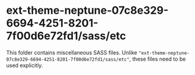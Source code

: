 # ext-theme-neptune-07c8e329-6694-4251-8201-7f00d6e72fd1/sass/etc

This folder contains miscellaneous SASS files. Unlike `"ext-theme-neptune-07c8e329-6694-4251-8201-7f00d6e72fd1/sass/etc"`, these files
need to be used explicitly.
